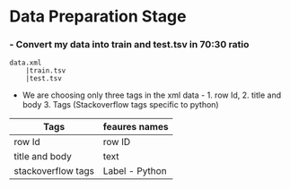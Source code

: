 # Data Preparation Stage 
### - Convert my data into train and test.tsv in 70:30 ratio
```
data.xml
    |train.tsv
    |test.tsv
```
- We are choosing only three tags in the xml data - 1. row Id, 2. title and body 3. Tags (Stackoverflow tags specific to python)

|Tags|feaures names|
|-|-|
|row Id|row ID|
|title and body|text|
|stackoverflow tags|Label - Python|